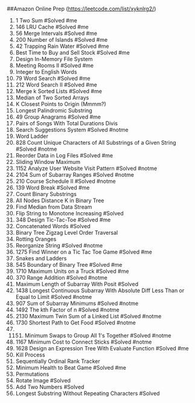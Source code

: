 ##Amazon Online Prep (https://leetcode.com/list/xyknlrg2/)
1. 1 Two Sum #Solved #me
2. 146 LRU Cache #Solved #me
3. 56 Merge Intervals #Solved #me
4. 200 Number of Islands #Solved #me
5. 42 Trapping Rain Water #Solved #me
6. Best Time to Buy and Sell Stock #Solved #me
7. Design In-Memory File System
8. Meeting Rooms II #Solved #me
9. Integer to English Words
10. 79 Word Search #Solved #me
11. 212 Word Search II #Solved #me
12. Merge k Sorted Lists #Solved #me
13. Median of Two Sorted Arrays
14. K Closest Points to Origin (Mmmm?)
15. Longest Palindromic Substring
16. 49 Group Anagrams #Solved #me
17. Pairs of Songs With Total Durations Divis
18. Search Suggestions System #Solved #notme
19. Word Ladder
20. 828 Count Unique Characters of All Substrings of a Given String #Solved #notme
21. Reorder Data in Log Files #Solved #me
22. Sliding Window Maximum
23. 1152 Analyze User Website Visit Pattern #Solved #notme
24. 2104 Sum of Subarray Ranges #Solved #notme
25. 210 Course Schedule II #Solved #notme
26. 139 Word Break #Solved #me
27. Count Binary Substrings
28. All Nodes Distance K in Binary Tree
29. Find Median from Data Stream
30. Flip String to Monotone Increasing #Solved
31. 348 Design Tic-Tac-Toe #Solved #me
32. Concatenated Words #Solved
33. Binary Tree Zigzag Level Order Traversal
34. Rotting Oranges
35. Reorganize String #Solved #notme
36. 1275 Find Winner on a Tic Tac Toe Game #Solved #me
37. Snakes and Ladders
38. 545 Boundary of Binary Tree #Solved #me
39. 1710 Maximum Units on a Truck #Solved #me
40. 370 Range Addition #Solved #notme
41. Maximum Length of Subarray With Posit #Solved
42. 1438 Longest Continuous Subarray With Absolute Diff Less Than or Equal to Limit #Solved #notme
43. 907 Sum of Subarray Minimums #Solved #notme
44. 1492 The kth Factor of n #Solved #notme
45. 2130 Maximum Twin Sum of a Linked List #Solved #notme
46. 1730 Shortest Path to Get Food #Solved #notme
47. 1151. Minimum Swaps to Group All 1's Together #Solved #notme
48. 1167 Minimum Cost to Connect Sticks #Solved #notme
49. 1628 Design an Expression Tree With Evaluate Function #Solved #me
50. Kill Process
51. Sequentially Ordinal Rank Tracker
52. Minimum Health to Beat Game #Solved #me
53. Permutations
54. Rotate Image #Solved
55. Add Two Numbers #Solved
56. Longest Substring Without Repeating Characters #Solved
